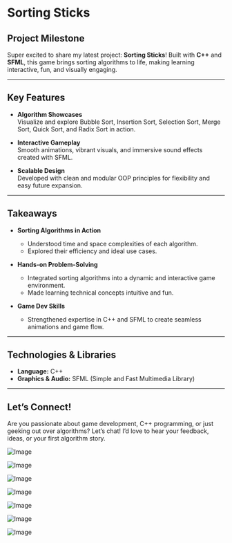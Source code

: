 # Sorting Sticks

## Project Milestone

Super excited to share my latest project: **Sorting Sticks**! Built with **C++** and **SFML**, this game brings sorting algorithms to life, making learning interactive, fun, and visually engaging.

---

## Key Features

- **Algorithm Showcases**  
  Visualize and explore Bubble Sort, Insertion Sort, Selection Sort, Merge Sort, Quick Sort, and Radix Sort in action.

- **Interactive Gameplay**  
  Smooth animations, vibrant visuals, and immersive sound effects created with SFML.

- **Scalable Design**  
  Developed with clean and modular OOP principles for flexibility and easy future expansion.

---

## Takeaways

- **Sorting Algorithms in Action**  
  - Understood time and space complexities of each algorithm.  
  - Explored their efficiency and ideal use cases.

- **Hands-on Problem-Solving**  
  - Integrated sorting algorithms into a dynamic and interactive game environment.  
  - Made learning technical concepts intuitive and fun.

- **Game Dev Skills**  
  - Strengthened expertise in C++ and SFML to create seamless animations and game flow.

---

## Technologies & Libraries

- **Language:** C++
- **Graphics & Audio:** SFML (Simple and Fast Multimedia Library)

---

## Let’s Connect!

Are you passionate about game development, C++ programming, or just geeking out over algorithms? Let’s chat! I’d love to hear your feedback, ideas, or your first algorithm story.


![Image](https://github.com/user-attachments/assets/8a5f1bb1-ed56-41da-b35f-9c73ef10e496)

![Image](https://github.com/user-attachments/assets/33013199-b0a7-448b-8c85-4620e75721b0)

![Image](https://github.com/user-attachments/assets/166193ba-b272-475a-adc9-05ae7baceb98)

![Image](https://github.com/user-attachments/assets/e80b77ad-8beb-4788-bd5e-a5d7606cb056)

![Image](https://github.com/user-attachments/assets/6b584325-b6c9-4d14-9c1a-f7924734cd5d)

![Image](https://github.com/user-attachments/assets/8880d97f-ae03-4d77-b757-92b23720479e)

![Image](https://github.com/user-attachments/assets/91a07c9c-a56f-465c-9c53-4558ff79cb3b)
